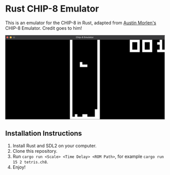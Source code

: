 # Rust CHIP-8 Emulator
This is an emulator for the CHIP-8 in Rust, adapted from [Austin Morlen's](https://code.austinmorlan.com/austin/2019-chip8-emulator) CHIP-8 Emulator. Credit goes to him!

![Screenshot of CHIP-8 Emulator](img/Chip8ScreenShot.png)

## Installation Instructions
1. Install Rust and SDL2 on your computer.
2. Clone this repository.
3. Run ```cargo run <Scale> <Time Delay> <ROM Path>```, for example ```cargo run 15 2 tetris.ch8```.
4. Enjoy!